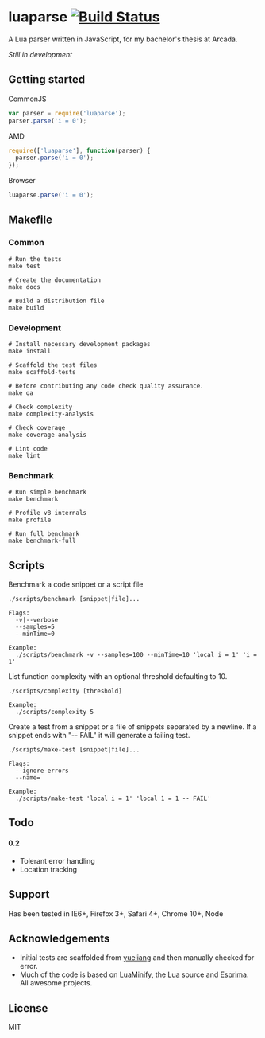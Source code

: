 # luaparse [![Build Status](https://travis-ci.org/oxyc/luaparse.png)](https://travis-ci.org/oxyc/luaparse)

A Lua parser written in JavaScript, for my bachelor's thesis at Arcada.

*Still in development*

## Getting started

CommonJS

```javascript
var parser = require('luaparse');
parser.parse('i = 0');
```

AMD

```javascript
require(['luaparse'], function(parser) {
  parser.parse('i = 0');
});
```

Browser

```javascript
luaparse.parse('i = 0');
```

## Makefile

### Common

    # Run the tests
    make test

    # Create the documentation
    make docs

    # Build a distribution file
    make build

### Development

    # Install necessary development packages
    make install

    # Scaffold the test files
    make scaffold-tests

    # Before contributing any code check quality assurance.
    make qa

    # Check complexity
    make complexity-analysis

    # Check coverage
    make coverage-analysis

    # Lint code
    make lint

### Benchmark

    # Run simple benchmark
    make benchmark

    # Profile v8 internals
    make profile

    # Run full benchmark
    make benchmark-full

## Scripts

Benchmark a code snippet or a script file

    ./scripts/benchmark [snippet|file]...

    Flags:
      -v|--verbose
      --samples=5
      --minTime=0

    Example:
      ./scripts/benchmark -v --samples=100 --minTime=10 'local i = 1' 'i = 1'

List function complexity with an optional threshold defaulting to 10.

    ./scripts/complexity [threshold]

    Example:
      ./scripts/complexity 5

Create a test from a snippet or a file of snippets separated by a newline.
If a snippet ends with "-- FAIL" it will generate a failing test.

    ./scripts/make-test [snippet|file]...

    Flags:
      --ignore-errors
      --name=

    Example:
      ./scripts/make-test 'local i = 1' 'local 1 = 1 -- FAIL'

## Todo

#### 0.2

- Tolerant error handling
- Location tracking

## Support

Has been tested in IE6+, Firefox 3+, Safari 4+, Chrome 10+, Node

## Acknowledgements

* Initial tests are scaffolded from [yueliang][yueliang] and then manually checked for error.
* Much of the code is based on [LuaMinify][luaminify], the [Lua][lua] source and [Esprima][esprima]. All awesome projects.

## License

MIT

[luaminify]: https://github.com/stravant/LuaMinify
[yueliang]: http://yueliang.luaforge.net/
[lua]: http://www.lua.org
[esprima]: http://esprima.org

